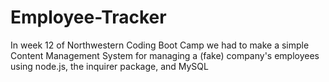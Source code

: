 # Employee-Tracker
In week 12 of Northwestern Coding Boot Camp we had to make a simple Content Management System for managing a (fake) company's employees using node.js, the inquirer package, and MySQL
